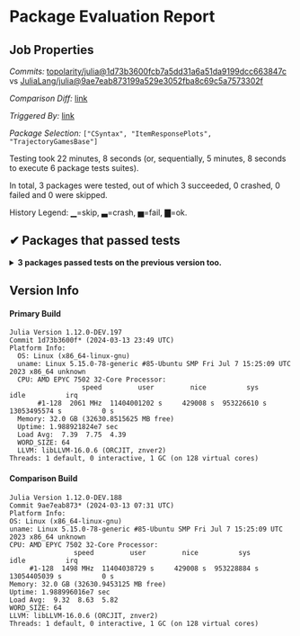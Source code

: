 # Package Evaluation Report

## Job Properties

*Commits:* [topolarity/julia@1d73b3600fcb7a5dd31a6a51da9199dcc663847c](https://github.com/topolarity/julia/commit/1d73b3600fcb7a5dd31a6a51da9199dcc663847c) vs [JuliaLang/julia@9ae7eab873199a529e3052fba8c69c5a7573302f](https://github.com/JuliaLang/julia/commit/9ae7eab873199a529e3052fba8c69c5a7573302f)

*Comparison Diff:* [link](https://github.com/JuliaLang/julia/compare/9ae7eab873199a529e3052fba8c69c5a7573302f...topolarity/julia:1d73b3600fcb7a5dd31a6a51da9199dcc663847c)

*Triggered By:* [link](https://github.com/JuliaLang/julia/pull/53515#issuecomment-1996147026)

*Package Selection:* `["CSyntax", "ItemResponsePlots", "TrajectoryGamesBase"]`

Testing took 22 minutes, 8 seconds (or, sequentially, 5 minutes, 8 seconds to execute 6 package tests suites).

In total, 3 packages were tested, out of which 3 succeeded, 0 crashed, 0 failed and 0 were skipped.


History Legend: ▁=skip, ▃=crash, ▅=fail, ▇=ok.

## ✔ Packages that passed tests

<details><summary><strong>3 packages passed tests on the previous version too.</strong></summary>
<p>

| Package | History (2-12 to 3-12) |
| ------- | ------- |
| [CSyntax v0.4.0](https://s3.amazonaws.com/julialang-reports/nanosoldier/pkgeval/by_hash/1d73b36_vs_9ae7eab/CSyntax.primary.log) | <span class="history">▇▇▇▇▇▇▇▇▇▇▇▇▇</span> |
| [TrajectoryGamesBase v0.3.8](https://s3.amazonaws.com/julialang-reports/nanosoldier/pkgeval/by_hash/1d73b36_vs_9ae7eab/TrajectoryGamesBase.primary.log) | <span class="history">▇▇▇▇▇▇▇▇▇▇▇▇▇</span> |
| [ItemResponsePlots v0.1.1](https://s3.amazonaws.com/julialang-reports/nanosoldier/pkgeval/by_hash/1d73b36_vs_9ae7eab/ItemResponsePlots.primary.log) | <span class="history">▇▇▇▇▇▇▇▇▇▇▇▇▇</span> |

</p>
</details>


## Version Info

#### Primary Build

```
Julia Version 1.12.0-DEV.197
Commit 1d73b3600f* (2024-03-13 23:49 UTC)
Platform Info:
  OS: Linux (x86_64-linux-gnu)
  uname: Linux 5.15.0-78-generic #85-Ubuntu SMP Fri Jul 7 15:25:09 UTC 2023 x86_64 unknown
  CPU: AMD EPYC 7502 32-Core Processor: 
                  speed         user         nice          sys         idle          irq
       #1-128  2061 MHz  11404001202 s     429008 s  953226610 s  13053495574 s          0 s
  Memory: 32.0 GB (32630.8515625 MB free)
  Uptime: 1.988921824e7 sec
  Load Avg:  7.39  7.75  4.39
  WORD_SIZE: 64
  LLVM: libLLVM-16.0.6 (ORCJIT, znver2)
Threads: 1 default, 0 interactive, 1 GC (on 128 virtual cores)

```

  #### Comparison Build

  ```
Julia Version 1.12.0-DEV.188
Commit 9ae7eab873* (2024-03-13 07:31 UTC)
Platform Info:
  OS: Linux (x86_64-linux-gnu)
  uname: Linux 5.15.0-78-generic #85-Ubuntu SMP Fri Jul 7 15:25:09 UTC 2023 x86_64 unknown
  CPU: AMD EPYC 7502 32-Core Processor: 
                  speed         user         nice          sys         idle          irq
       #1-128  1498 MHz  11404038729 s     429008 s  953228884 s  13054405039 s          0 s
  Memory: 32.0 GB (32630.9453125 MB free)
  Uptime: 1.988996016e7 sec
  Load Avg:  9.32  8.63  5.82
  WORD_SIZE: 64
  LLVM: libLLVM-16.0.6 (ORCJIT, znver2)
Threads: 1 default, 0 interactive, 1 GC (on 128 virtual cores)

  ```
  <!-- Generated on 2024-03-13T20:48:09.023 -->

